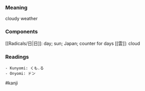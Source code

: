 ### Meaning

cloudy weather

### Components

[[Radicals/日|日]]: day; sun; Japan; counter for days [[雲]]: cloud

### Readings

```
- Kunyomi: くも.る
- Onyomi: ドン
```

#kanji